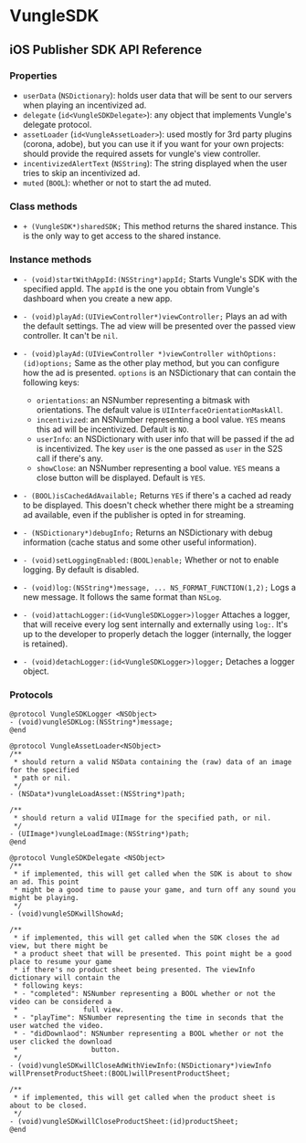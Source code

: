 # VungleSDK

## iOS Publisher SDK API Reference

### Properties

* `userData` (`NSDictionary`): holds user data that will be sent to our servers when playing an incentivized ad.
* `delegate` (`id<VungleSDKDelegate>`): any object that implements Vungle's delegate protocol.
* `assetLoader` (`id<VungleAssetLoader>`): used mostly for 3rd party plugins (corona, adobe), but you can use it if you want for your own projects: should provide the required assets for vungle's view controller.
* `incentivizedAlertText` (`NSString`): The string displayed when the user tries to skip an incentivized ad.
* `muted` (`BOOL`): whether or not to start the ad muted.

### Class methods

* `+ (VungleSDK*)sharedSDK;`
  This method returns the shared instance. This is the only way to get access to the shared instance.

### Instance methods

* `- (void)startWithAppId:(NSString*)appId;`
  Starts Vungle's SDK with the specified appId. The `appId` is the one you obtain from Vungle's dashboard when you create a new app. 

* `- (void)playAd:(UIViewController*)viewController;`
  Plays an ad with the default settings. The ad view will be presented over the passed view controller. It can't be `nil`.

* `- (void)playAd:(UIViewController *)viewController withOptions:(id)options;`
  Same as the other play method, but you can configure how the ad is presented. `options` is an NSDictionary that can contain the following keys:
  * `orientations`: an NSNumber representing a bitmask with orientations. The default value is `UIInterfaceOrientationMaskAll`.
  * `incentivized`: an NSNumber representing a bool value. `YES` means this ad will be incentivized. Default is `NO`.
  * `userInfo`: an NSDictionary with user info that will be passed if the ad is incentivized. The key `user` is the one passed as `user` in the S2S call if there's any.
  * `showClose`: an NSNumber representing a bool value. `YES` means a close button will be displayed. Default is `YES`.

* `- (BOOL)isCachedAdAvailable;`
  Returns `YES` if there's a cached ad ready to be displayed. This doesn't check whether there might be a streaming ad available, even if the publisher is opted in for streaming.

* `- (NSDictionary*)debugInfo;`
  Returns an NSDictionary with debug information (cache status and some other useful information).

* `- (void)setLoggingEnabled:(BOOL)enable;`
  Whether or not to enable logging. By default is disabled.

* `- (void)log:(NSString*)message, ... NS_FORMAT_FUNCTION(1,2);`
  Logs a new message. It follows the same format than `NSLog`.

* `- (void)attachLogger:(id<VungleSDKLogger>)logger`
  Attaches a logger, that will receive every log sent internally and externally using `log:`. It's up to the developer to properly detach the logger (internally, the logger is retained).

* `- (void)detachLogger:(id<VungleSDKLogger>)logger;`
  Detaches a logger object.

### Protocols

```obj-c
@protocol VungleSDKLogger <NSObject>
- (void)vungleSDKLog:(NSString*)message;
@end
```

```obj-c
@protocol VungleAssetLoader<NSObject>
/**
 * should return a valid NSData containing the (raw) data of an image for the specified
 * path or nil.
 */
- (NSData*)vungleLoadAsset:(NSString*)path;
   
/**
 * should return a valid UIImage for the specified path, or nil.
 */
- (UIImage*)vungleLoadImage:(NSString*)path;
@end
```

```obj-c
@protocol VungleSDKDelegate <NSObject>
/**
 * if implemented, this will get called when the SDK is about to show an ad. This point
 * might be a good time to pause your game, and turn off any sound you might be playing.
 */
- (void)vungleSDKwillShowAd;
   
/**
 * if implemented, this will get called when the SDK closes the ad view, but there might be
 * a product sheet that will be presented. This point might be a good place to resume your game
 * if there's no product sheet being presented. The viewInfo dictionary will contain the
 * following keys:
 * - "completed": NSNumber representing a BOOL whether or not the video can be considered a
 *                full view.
 * - "playTime": NSNumber representing the time in seconds that the user watched the video.
 * - "didDownlaod": NSNumber representing a BOOL whether or not the user clicked the download
 *                  button.
 */
- (void)vungleSDKwillCloseAdWithViewInfo:(NSDictionary*)viewInfo willPrensetProductSheet:(BOOL)willPresentProductSheet;

/**
 * if implemented, this will get called when the product sheet is about to be closed.
 */
- (void)vungleSDKwillCloseProductSheet:(id)productSheet;
@end			   
```
